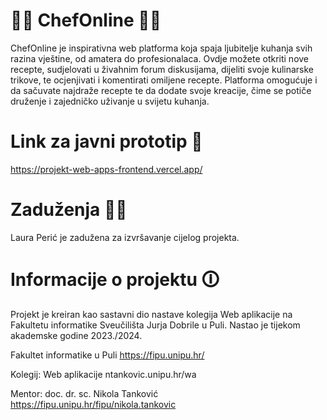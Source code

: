 # 👨‍🍳 ChefOnline 👩‍🍳
ChefOnline je inspirativna web platforma koja spaja ljubitelje kuhanja svih razina vještine, od amatera do profesionalaca. Ovdje možete otkriti nove recepte, sudjelovati u živahnim forum diskusijama, dijeliti svoje kulinarske trikove, te ocjenjivati i komentirati omiljene recepte. Platforma omogućuje i da sačuvate najdraže recepte te da dodate svoje kreacije, čime se potiče druženje i zajedničko uživanje u svijetu kuhanja.

# Link za javni prototip 🔗
https://projekt-web-apps-frontend.vercel.app/

# Zaduženja 👨‍💻
Laura Perić je zadužena za izvršavanje cijelog projekta.

# Informacije o projektu 🛈
Projekt je kreiran kao sastavni dio nastave kolegija Web aplikacije na Fakultetu informatike Sveučilišta Jurja Dobrile u Puli. 
Nastao je tijekom akademske godine 2023./2024.

Fakultet informatike u Puli https://fipu.unipu.hr/

Kolegij: Web aplikacije ntankovic.unipu.hr/wa

Mentor: doc. dr. sc. Nikola Tanković https://fipu.unipu.hr/fipu/nikola.tankovic 

